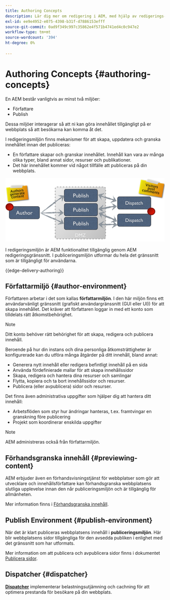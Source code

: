 ```yaml
---
title: Authoring Concepts
description: Lär dig mer om redigering i AEM, med hjälp av redigerings-, förhandsgransknings- och publiceringsmiljöer.
exl-id: ee9e4952-e075-4398-b31f-d7886153efff
source-git-commit: 0ad9f349c997c35862e4f571b4741ed4c0c947e2
workflow-type: tm+mt
source-wordcount: '394'
ht-degree: 0%

---
```



# Authoring Concepts {#authoring-concepts}

En AEM består vanligtvis av minst två miljöer:

* Författare
* Publish

Dessa miljöer interagerar så att ni kan göra innehållet tillgängligt på er webbplats så att besökarna kan komma åt det.

I redigeringsmiljön finns mekanismer för att skapa, uppdatera och granska innehållet innan det publiceras:

* En författare skapar och granskar innehållet. Innehåll kan vara av många olika typer, bland annat sidor, resurser och publikationer.
* Det här innehållet kommer vid något tillfälle att publiceras på din webbplats.

![Diagram över författare, utgivare och avsändare](/help/sites-cloud/authoring/assets/author-publish.png)

I redigeringsmiljön är AEM funktionalitet tillgänglig genom AEM redigeringsgränssnitt. I publiceringsmiljön utformar du hela det gränssnitt som är tillgängligt för användarna.

{{edge-delivery-authoring}}

## Författarmiljö {#author-environment}

Författaren arbetar i det som kallas **författarmiljön**. I den här miljön finns ett användarvänligt gränssnitt (grafiskt användargränssnitt (GUI eller UI)) för att skapa innehållet. Det kräver att författaren loggar in med ett konto som tilldelats rätt åtkomstbehörighet.

>[!NOTE]
>
>Ditt konto behöver rätt behörighet för att skapa, redigera och publicera innehåll.

Beroende på hur din instans och dina personliga åtkomsträttigheter är konfigurerade kan du utföra många åtgärder på ditt innehåll, bland annat:

* Generera nytt innehåll eller redigera befintligt innehåll på en sida
* Använda fördefinierade mallar för att skapa innehållssidor
* Skapa, redigera och hantera dina resurser och samlingar
* Flytta, kopiera och ta bort innehållssidor och resurser.
* Publicera (eller avpublicera) sidor och resurser.

Det finns även administrativa uppgifter som hjälper dig att hantera ditt innehåll:

* Arbetsflöden som styr hur ändringar hanteras, t.ex. framtvingar en granskning före publicering
* Projekt som koordinerar enskilda uppgifter

>[!NOTE]
>
>AEM administreras också från författarmiljön.

## Förhandsgranska innehåll {#previewing-content}

AEM erbjuder även en förhandsvisningstjänst för webbplatser som gör att utvecklare och innehållsförfattare kan förhandsgranska webbplatsens slutliga upplevelse innan den når publiceringsmiljön och är tillgänglig för allmänheten.

Mer information finns i [Förhandsgranska innehåll](/help/sites-cloud/authoring/fundamentals/previewing-content.md).

## Publish Environment {#publish-environment}

När det är klart publiceras webbplatsens innehåll i **publiceringsmiljön**. Här blir webbplatsens sidor tillgängliga för den avsedda publiken i enlighet med det gränssnitt som har utformats.

Mer information om att publicera och avpublicera sidor finns i dokumentet [Publicera sidor](/help/sites-cloud/authoring/fundamentals/publishing-pages.md).

## Dispatcher {#dispatcher}

**[Dispatcher](/help/implementing/dispatcher/overview.md)** implementerar belastningsutjämning och cachning för att optimera prestanda för besökare på din webbplats.
